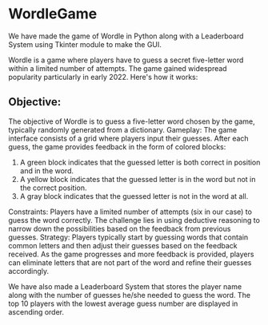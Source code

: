 # WordleGame

We have made the game of Wordle in Python along with a Leaderboard System using Tkinter module to make the GUI.

Wordle is a game where players have to guess a secret five-letter word within a limited number of attempts. The game gained widespread popularity particularly in early 2022. Here's how it works:

## Objective:

The objective of Wordle is to guess a five-letter word chosen by the game, typically randomly generated from a dictionary.
Gameplay: The game interface consists of a grid where players input their guesses. After each guess, the game provides feedback in the form of colored blocks:

1. A green block indicates that the guessed letter is both correct in position and in the word.
2. A yellow block indicates that the guessed letter is in the word but not in the correct position.
3. A gray block indicates that the guessed letter is not in the word at all.

Constraints: Players have a limited number of attempts (six in our case) to guess the word correctly. The challenge lies in using deductive reasoning to narrow down the possibilities based on the feedback from previous guesses.
Strategy: Players typically start by guessing words that contain common letters and then adjust their guesses based on the feedback received. As the game progresses and more feedback is provided, players can eliminate letters that are not part of the word and refine their guesses accordingly.

We have also made a Leaderboard System that stores the player name along with the number of guesses he/she needed to guess the word. The top 10 players with the lowest average guess number are displayed in ascending order.
